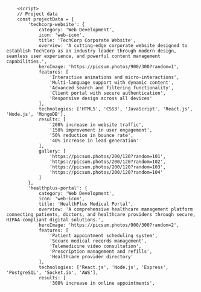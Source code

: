         <script>
        // Project data
        const projectData = {
            'techcorp-website': {
                category: 'Web Development',
                icon: 'web-icon',
                title: 'TechCorp Corporate Website',
                overview: 'A cutting-edge corporate website designed to establish TechCorp as an industry leader through modern design, seamless user experience, and powerful content management capabilities.',
                heroImage: 'https://picsum.photos/900/300?random=1',
                features: [
                    'Interactive animations and micro-interactions',
                    'Multi-language support with dynamic content',
                    'Advanced search and filtering functionality',
                    'Client portal with secure authentication',
                    'Responsive design across all devices'
                ],
                technologies: ['HTML5', 'CSS3', 'JavaScript', 'React.js', 'Node.js', 'MongoDB'],
                results: [
                    '200% increase in website traffic',
                    '150% improvement in user engagement',
                    '50% reduction in bounce rate',
                    '40% increase in lead generation'
                ],
                gallery: [
                    'https://picsum.photos/200/120?random=101',
                    'https://picsum.photos/200/120?random=102',
                    'https://picsum.photos/200/120?random=103',
                    'https://picsum.photos/200/120?random=104'
                ]
            },
            'healthplus-portal': {
                category: 'Web Development',
                icon: 'web-icon',
                title: 'HealthPlus Medical Portal',
                overview: 'A comprehensive healthcare management platform connecting patients, doctors, and healthcare providers through secure, HIPAA-compliant digital solutions.',
                heroImage: 'https://picsum.photos/900/300?random=2',
                features: [
                    'Patient appointment scheduling system',
                    'Secure medical records management',
                    'Telemedicine video consultation',
                    'Prescription management and refills',
                    'Healthcare provider directory'
                ],
                technologies: ['React.js', 'Node.js', 'Express', 'PostgreSQL', 'Socket.io', 'AWS'],
                results: [
                    '300% increase in online appointments',